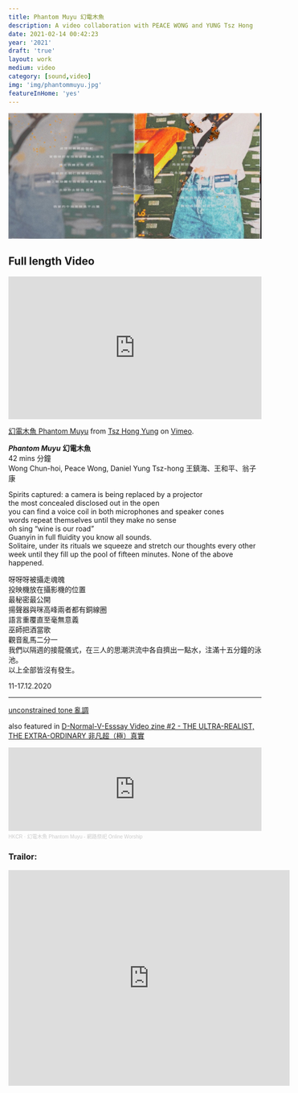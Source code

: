 ```yaml
---
title: Phantom Muyu 幻電木魚
description: A video collaboration with PEACE WONG and YUNG Tsz Hong
date: 2021-02-14 00:42:23
year: '2021'
draft: 'true'
layout: work
medium: video
category: [sound,video]
img: 'img/phantommuyu.jpg'
featureInHome: 'yes'
---
```


![Alt text](/img/phantommuyu.jpg)

## Full length Video
<div style="padding:56.25% 0 0 0;position:relative;"><iframe src="https://player.vimeo.com/video/512466247?h=e709c631bd&byline=0&portrait=0" style="position:absolute;top:0;left:0;width:100%;height:100%;" frameborder="0" allow="autoplay; fullscreen; picture-in-picture" allowfullscreen></iframe></div><script src="https://player.vimeo.com/api/player.js"></script>
<p><a href="https://vimeo.com/512466247">幻電木魚 Phantom Muyu</a> from <a href="https://vimeo.com/user97554573">Tsz Hong Yung</a> on <a href="https://vimeo.com">Vimeo</a>.</p>


***Phantom Muyu***  **幻電木魚**  
42 mins 分鐘  
Wong Chun-hoi, Peace Wong, Daniel Yung Tsz-hong 王鎮海、王和平、翁子康  


Spirits captured:
a camera is being replaced by a projector  
the most concealed disclosed out in the open  
you can find a voice coil in both microphones and speaker cones  
words repeat themselves until they make no sense  
oh sing “wine is our road”  
Guanyin in full fluidity you know all sounds.  
Solitaire, under its rituals we squeeze and stretch our thoughts every other week until they fill up the pool of fifteen minutes. None of the above happened.  

呀呀呀被攝走魂魄  
投映機放在攝影機的位置  
最秘密最公開  
揚聲器與咪高峰兩者都有銅線圈  
語言重覆直至毫無意義  
巫師把酒當歌  
觀音亂馬二分一  
我們以隔週的接龍儀式，在三人的思潮洪流中各自擠出一點水，注滿十五分鐘的泳池。  
以上全部皆沒有發生。

11-17.12.2020

----

[unconstrained tone 亂調](http://www.soundpocket.org.hk/v2/uncategorized/unconstrained-tone/)

also featured in [D-Normal-V-Esssay  Video zine #2 - THE ULTRA-REALIST, THE EXTRA-ORDINARY 非凡超（極）真實](https://d-normal-v-essay.floatingprojectscollective.net/video-zine/issue-2-the-ultra-realist-the-extra-ordinary?page=5#phantom-muyu-part-1)




<iframe width="100%" height="166" scrolling="no" frameborder="no" allow="autoplay" src="https://w.soundcloud.com/player/?url=https%3A//api.soundcloud.com/tracks/1044212197&color=%23ff5500&auto_play=false&hide_related=false&show_comments=true&show_user=true&show_reposts=false&show_teaser=true"></iframe><div style="font-size: 10px; color: #cccccc;line-break: anywhere;word-break: normal;overflow: hidden;white-space: nowrap;text-overflow: ellipsis; font-family: Interstate,Lucida Grande,Lucida Sans Unicode,Lucida Sans,Garuda,Verdana,Tahoma,sans-serif;font-weight: 100;"><a href="https://soundcloud.com/hkcrlive" title="HKCR" target="_blank" style="color: #cccccc; text-decoration: none;">HKCR</a> · <a href="https://soundcloud.com/hkcrlive/phantom-muyu-online-worship" title="幻電木魚 Phantom Muyu - 網路祭祀 Online Worship" target="_blank" style="color: #cccccc; text-decoration: none;">幻電木魚 Phantom Muyu - 網路祭祀 Online Worship</a></div>


### Trailor: 

<iframe src="https://www.facebook.com/plugins/video.php?height=314&href=https%3A%2F%2Fwww.facebook.com%2Fsoundpocket%2Fvideos%2F1440940936238097%2F&show_text=true&width=560&t=0" width="560" height="429" style="border:none;overflow:hidden" scrolling="no" frameborder="0" allowfullscreen="true" allow="autoplay; clipboard-write; encrypted-media; picture-in-picture; web-share" allowFullScreen="true"></iframe>
